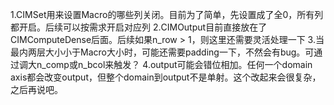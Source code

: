 1.CIMSet用来设置Macro的哪些列关闭。目前为了简单，先设置成了全0，所有列都开启。后续可以按需求开启对应列
2.CIMOutput目前直接放在了CIMComputeDense后面。后续如果n_row > 1，则这里还需要灵活处理一下
3.当最内两层大小小于Macro大小时，可能还需要padding一下，不然会有bug。可通过调大n_comp或n_bcol来触发？
4.output可能会错位相加。任何一个domain axis都会改变output，但整个domain到output不是单射。这个改起来会很复杂，之后再说吧。
